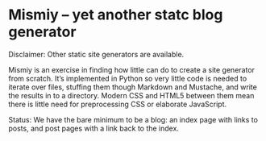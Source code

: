 # Mismiy – yet another statc blog generator

Disclaimer: Other static site generators are available.

Mismiy is an exercise in finding how little  can do to create a site generator
from scratch. It’s implemented in Python so very little code is needed to
iterate over files, stuffing them though Markdown and Mustache, and write
the results in to a directory. Modern CSS and HTML5 between them mean there
is little need for preprocessing CSS or elaborate JavaScript.

Status: We have the bare minimum to be a blog: an index page with links to
posts, and post pages with a link back to the index.

